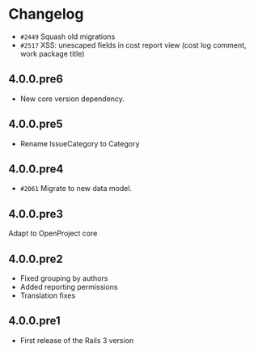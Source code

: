 # Changelog

* `#2449` Squash old migrations
* `#2517` XSS: unescaped fields in cost report view (cost log comment, work package title)

## 4.0.0.pre6

* New core version dependency.

## 4.0.0.pre5

* Rename IssueCategory to Category

## 4.0.0.pre4

* `#2061` Migrate to new data model.

## 4.0.0.pre3

Adapt to OpenProject core

## 4.0.0.pre2

* Fixed grouping by authors
* Added reporting permissions
* Translation fixes

## 4.0.0.pre1

* First release of the Rails 3 version
